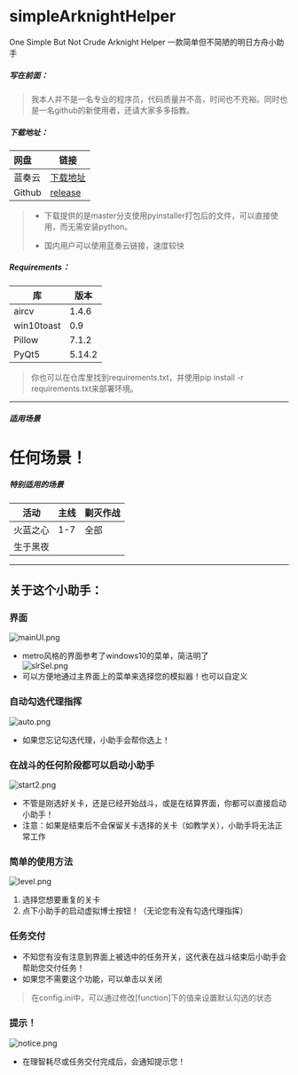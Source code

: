 # simpleArknightHelper
One Simple But Not Crude Arknight Helper	一款简单但不简陋的明日方舟小助手



##### 写在前面：

> 我本人并不是一名专业的程序员，代码质量并不高，时间也不充裕。同时也是一名github的新使用者，还请大家多多指教。



##### 下载地址：

| 网盘   | 链接                                          |
| :----- | --------------------------------------------- |
| 蓝奏云 | [下载地址](https://www.lanzous.com/b0d1w6v7g) |
|Github|[release](https://github.com/MangetsuC/arkHelper/releases)|
> * 下载提供的是master分支使用pyinstaller打包后的文件，可以直接使用，而无需安装python。
>
> * 国内用户可以使用蓝奏云链接，速度较快



##### **Requirements**：

| 库         | 版本  |
| ---------- | ----- |
| aircv      | 1.4.6 |
| win10toast | 0.9   |
| Pillow     | 7.1.2|
|PyQt5|5.14.2|

> 你也可以在仓库里找到requirements.txt，并使用pip install -r requirements.txt来部署环境。
***
##### 适用场景
# 任何场景！

##### 特别适用的场景
|活动|主线|剿灭作战|
|----|----|----|
|火蓝之心|1-7|全部|
|生于黑夜|||
***
## 关于这个小助手：

### 界面
![mainUI.png](https://i.loli.net/2020/05/04/pfaH1iC86BGmAjU.png "应用界面")

* metro风格的界面参考了windows10的菜单，简洁明了  
![slrSel.png](https://i.loli.net/2020/05/04/6mrIBWk4v8fYAEw.png "菜单")
* 可以方便地通过主界面上的菜单来选择您的模拟器！也可以自定义  
### 自动勾选代理指挥
![auto.png](https://i.loli.net/2020/05/04/NbRDLEm437xFXWQ.png "未勾选代理指挥")
* 如果您忘记勾选代理，小助手会帮你选上！  
### 在战斗的任何阶段都可以启动小助手
![start2.png](https://i.loli.net/2020/05/04/LeoNdSZYhraT9xb.png "队伍界面")
* 不管是刚选好关卡，还是已经开始战斗，或是在结算界面，你都可以直接启动小助手！
* 注意：如果是结束后不会保留关卡选择的关卡（如教学关），小助手将无法正常工作  
### 简单的使用方法
![level.png](https://i.loli.net/2020/05/04/gcGrf53Ih8tyRdp.png "剿灭作战")
1. 选择您想要重复的关卡
2. 点下小助手的启动虚拟博士按钮！（无论您有没有勾选代理指挥）  
### 任务交付
* 不知您有没有注意到界面上被选中的任务开关，这代表在战斗结束后小助手会帮助您交付任务！
* 如果您不需要这个功能，可以单击以关闭
> 在config.ini中，可以通过修改[function]下的值来设置默认勾选的状态
### 提示！
![notice.png](https://i.loli.net/2020/05/04/bEJzCVqj37ADLmk.png "提示")

* 在理智耗尽或任务交付完成后，会通知提示您！